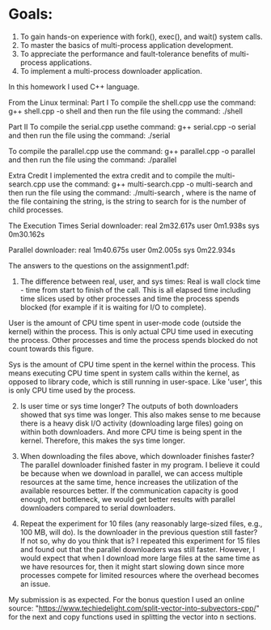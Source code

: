 # Goals:

1. To gain hands-on experience with fork(), exec(), and wait() system calls.
2. To master the basics of multi-process application development.
3. To appreciate the performance and fault-tolerance benefits of multi-process applications.
4. To implement a multi-process downloader application.

In this homework I used C++ language.

From the Linux terminal:
Part I
To compile the shell.cpp use the command: g++ shell.cpp -o shell
and then run the file using the command: ./shell

Part II
To compile the serial.cpp usethe command: g++ serial.cpp -o serial
and then run the file using the command: ./serial

To compile the parallel.cpp use the command: g++ parallel.cpp -o parallel
and then run the file using the command: ./parallel

Extra Credit
I implemented the extra credit and to compile the multi-search.cpp use the command:
g++ multi-search.cpp -o multi-search and then run the file using the command:
./multi-search <FILE NAME> <KEY> <NUMBER OF PROCESSES>, where <FILE NAME> is the
name of the file containing the string, <KEY> is the string to search for
<NUMBER OF PROCESSES> is the number of child processes.

The Execution Times
Serial downloader:
  real    2m32.617s
  user    0m1.938s
  sys     0m30.162s

Parallel downloader:
  real    1m40.675s
  user    0m2.005s
  sys     0m22.934s

The answers to the questions on the assignment1.pdf:
1. The difference between real, user, and sys times:
Real is wall clock time - time from start to finish of the call. This is all
elapsed time including time slices used by other processes and time the process
spends blocked (for example if it is waiting for I/O to complete).

User is the amount of CPU time spent in user-mode code (outside the kernel)
within the process. This is only actual CPU time used in executing the process.
Other processes and time the process spends blocked do not count towards this figure.

Sys is the amount of CPU time spent in the kernel within the process.
This means executing CPU time spent in system calls within the kernel, as
opposed to library code, which is still running in user-space. Like 'user',
this is only CPU time used by the process.

2. Is user time or sys time longer?
The outputs of both downloaders showed that sys time was longer. This also
makes sense to me because there is a heavy disk I/O activity (downloading large
files) going on within both downloaders. And more CPU time is being spent in the
kernel. Therefore, this makes the sys time longer.

3. When downloading the files above, which downloader finishes faster?
The parallel downloader finished faster in my program. I believe it could be
because when we download in parallel, we can access multiple resources at the
same time, hence increases the utilization of the available resources better.
If the communication capacity is  good enough, not bottleneck, we would
get better results with parallel downloaders compared to serial downloaders.

4. Repeat the experiment for 10 files (any reasonably large-sized files, e.g.,
100 MB, will do). Is the downloader in the previous question still faster? If
not so, why do you think that is?
I repeated this experiment for 15 files and found out that the parallel downloaders
was still faster. However, I would expect that when I download more large files
at the same time as we have resources for, then it might start slowing down since
more processes compete for limited resources where the overhead becomes an issue.

My submission is as expected. For the bonus question I used an online source:
"https://www.techiedelight.com/split-vector-into-subvectors-cpp/" for the next
and copy functions used in splitting the vector into n sections.
